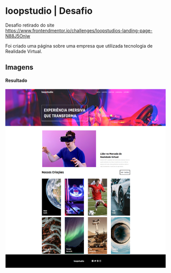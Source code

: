 # loopstudio | Desafio

Desafio retirado do site https://www.frontendmentor.io/challenges/loopstudios-landing-page-N88J5Onjw
<p>Foi criado uma página sobre uma empresa que utilizada tecnologia de Realidade Virtual.</p>

## Imagens

#### Resultado
![Desafio](imagens/loopstudio.png "Foto representando o desafio realizado.")

